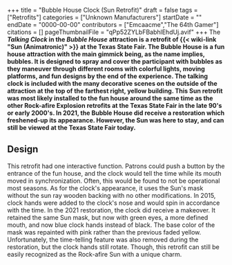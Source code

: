 +++
title = "Bubble House Clock (Sun Retrofit)"
draft = false
tags = ["Retrofits"]
categories = ["Unknown Manufacturers"]
startDate = ""
endDate = "0000-00-00"
contributors = ["Emcaacme","The 64th Gamer"]
citations = []
pageThumbnailFile = "qPp52ZYLbFBabhlEhdUj.avif"
+++
The ***Talking Clock* in the *Bubble House* attraction is a retrofit of {{< wiki-link "Sun (Animatronic)" >}} at the Texas State Fair.
The Bubble House is a fun house attraction with the main gimmick being, as the name implies, bubbles. It is designed to spray and cover the participant with bubbles as they maneuver through different rooms with colorful lights, moving platforms, and fun designs by the end of the experience. The talking clock is included with the many decorative scenes on the outside of the attraction at the top of the farthest right, yellow building.
This Sun retrofit was most likely installed to the fun house around the same time as the other Rock-afire Explosion retrofits at the Texas State Fair in the late 90's or early 2000's. In 2021, the Bubble House did receive a restoration which freshened-up its appearance. However, the Sun was here to stay, and can still be viewed at the Texas State Fair today.**

## Design

This retrofit had one interactive function. Patrons could push a button by the entrance of the fun house, and the clock would tell the time while its mouth moved in synchronization. Often, this would be found to not be operational most seasons. As for the clock's appearance, it uses the Sun's mask without the sun ray wooden backing with no other modifications. In 2015, clock hands were added to the clock's nose and would spin in accordance with the time. In the 2021 restoration, the clock did receive a makeover. It retained the same Sun mask, but now with green eyes, a more defined mouth, and now blue clock hands instead of black. The base color of the mask was repainted with pink rather than the previous faded yellow. Unfortunately, the time-telling feature was also removed during the restoration, but the clock hands still rotate. Though, this retrofit can still be easily recognized as the Rock-afire Sun with a unique charm.
